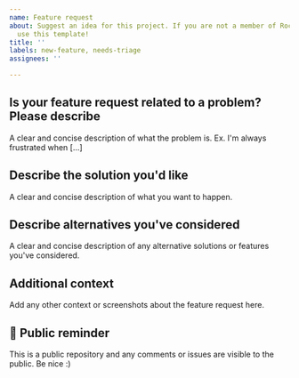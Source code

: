 ```yaml
---
name: Feature request
about: Suggest an idea for this project. If you are not a member of Rocket Libraries
  use this template!
title: ''
labels: new-feature, needs-triage
assignees: ''

---
```


## Is your feature request related to a problem? Please describe
A clear and concise description of what the problem is. Ex. I'm always frustrated when [...]

## Describe the solution you'd like
A clear and concise description of what you want to happen.

## Describe alternatives you've considered
A clear and concise description of any alternative solutions or features you've considered.

## Additional context
Add any other context or screenshots about the feature request here.

## :rotating_light: Public reminder
This is a public repository and any comments or issues are visible to the public. Be nice :)
